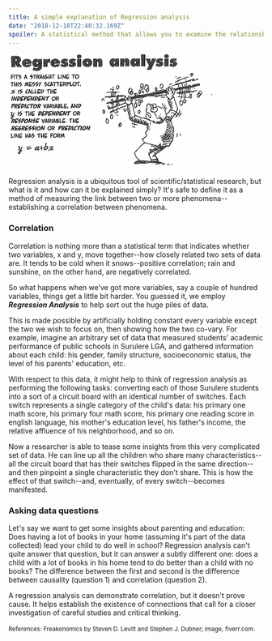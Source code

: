 ```yaml
---
title: A simple explanation of Regression analysis
date: "2018-12-18T22:40:32.169Z"
spoiler: A statistical method that allows you to examine the relationship between two or more variables of interest.
---
```


![regression analysis](./regression.png)

Regression analysis is a ubiquitous tool of scientific/statistical research, but what is it and how can it be explained simply? It's safe to define it as a method of measuring the link between two or more phenomena--establishing a correlation between phenomena.

### Correlation

Correlation is nothing more than a statistical term that indicates whether two variables, x and y, move together--how closely
related two sets of data are. It tends to be cold when it snows--positive correlation; rain and sunshine, on the other hand,
are negatively correlated.

So what happens when we’ve got more variables, say a couple of hundred variables, things get a little bit harder. You guessed it,
we employ ***Regression Analysis*** to help sort out the huge piles of data.

This is made possible by artificially holding constant every variable except the two we wish to focus on, then showing how the two
co-vary. For example, imagine an arbitrary set of data that measured students' academic performance of public schools in Surulere LGA,
and gathered information about each child: his gender, family structure, socioeconomic status, the level of his parents' education, etc.

With respect to this data, it might help to think of regression analysis as performing the following tasks: converting each of those
Surulere students into a sort of a circuit board with an identical number of switches. Each switch represents a single category of
the child's data: his primary one math score, his primary four math score, his primary one reading score in english language,
his mother's education level, his father's income, the relative affluence of his neighborhood, and so on.

Now a researcher is able to tease some insights from this very complicated set of data. He can line up all the children who share
many characteristics--all the circuit board that has their switches flipped in the same direction--and then pinpoint a single
characteristic they don't share. This is how the effect of that switch--and, eventually, of every switch--becomes manifested.

### Asking data questions

Let's say we want to get some insights about parenting and education: Does having a lot of books in your home
(assuming it's part of the data collected) lead your child to do well in school? Regression analysis can't quite answer that
question, but it can answer a subtly different one: does a child with a lot of books in his home tend to do better than a child
with no books? The difference between the first and second is the difference between causality (question 1) and correlation
(question 2).

A regression analysis can demonstrate correlation, but it doesn't prove cause. It helps establish the existence of connections that
call for a closer investigation of careful studies and critical thinking.

<small>References: Freakonomics by Steven D. Levitt and Stephen J. Dubner; image, fiverr.com.</small>




